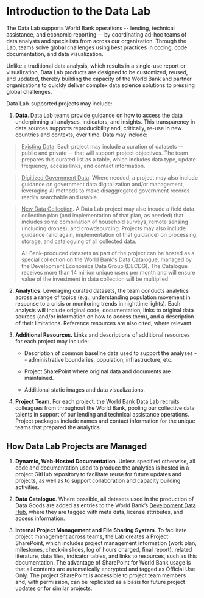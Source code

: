 # Introduction to the Data Lab

The Data Lab supports World Bank operations -- lending, technical assistance, and economic reporting -- by coordinating ad-hoc teams of data analysts and specialists from across our organization. Through the Lab, teams solve global challenges using best practices in coding, code documentation, and data visualization.

Unlike a traditional data analysis, which results in a single-use report or visualization, Data Lab products are designed to be customized, reused, and updated, thereby building the capacity of the World Bank and partner organizations to quickly deliver complex data science solutions to pressing global challenges.

Data Lab-supported projects may include:

1. **Data**. Data Lab teams provide guidance on how to access the data underpinning all analyses, indicators, and insights. This transparency in data sources supports reproducibility and, critically, re-use in new countries and contexts, over time. Data may include:

> <u>Existing Data</u>. Each project may include a curation of datasets -- public and private -- that will support project objectives. The team prepares this curated list as a table, which includes data type, update frequency, access links, and contact information.

> <u>Digitized Government Data</u>. Where needed, a project may also include guidance on government data digitalization and/or management, leveraging AI methods to make disaggregated government records readily searchable and usable.

> <u>New Data Collection</u>. A Data Lab project may also incude a field data collection plan (and implementation of that plan, as needed) that includes some combination of household surveys, remote sensing (including drones), and crowdsourcing. Projects may also include guidance (and again, implementation of that guidance) on processing, storage, and cataloguing of all collected data.
>
> All Bank-produced datasets as part of the project can be hosted as a special collection on the World Bank's Data Catalogue, managed by the Development Economics Data Group (DECDG). The Catalogue receives more than 14 million unique users per month and will ensure value of the investment in data collection will be multiplied.

2. **Analytics**. Leveraging curated datasets, the team conducts analytics across a range of topics (e.g., understanding population movement in response to a crisis or monitoring trends in nighttime lights). Each analysis will include original code, documentation, links to original data sources (and/or information on how to access them), and a description of their limitations. Reference resources are also cited, where relevant.



3. **Additional Resources.** Links and descriptions of additional resources for each project may include:
   - Description of common baseline data used to support the analyses -- administrative boundaries, population, infrastructure, etc.

   - Project SharePoint where original data and documents are maintained.

   - Additional static images and data visualizations.



4. **Project Team**. For each project, the [World Bank Data Lab](https://wbdatalab.org/) recruits colleagues from throughout the World Bank, pooling our collective data talents in support of our lending and technical assistance operations. Project packages include names and contact information for the unique teams that prepared the analytics.



## How Data Lab Projects are Managed

1. **Dynamic, Web-Hosted Documentation**. Unless specified otherwise, all code and documentation used to produce the analytics is hosted in a project GitHub repository to facilitate reuse for future updates and projects, as well as to support collaboration and capacity building activities.



2. **Data Catalogue**. Where possible, all datasets used in the production of Data Goods are added as entries to the World Bank’s [Development Data Hub](https://datacatalog.worldbank.org/home), where they are tagged with meta data, license attributes, and access information.



3. **Internal Project Management and File Sharing System**. To facilitate project management across teams, the Lab creates a Project SharePoint, which includes project management information (work plan, milestones, check-in slides, log of hours charged, final report), related literature, data files, indicator tables, and links to resources, such as this documentation. The advantage of SharePoint for World Bank usage is that all contents are automatically encrypted and tagged as Official Use Only. The project SharePoint is accessible to project team members and, with permission, can be replicated as a basis for future project updates or for similar projects.
